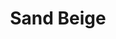---
language: id
layout: product-item
title: Sand Beige
description: Description in &amp; Sand Beige
keyword: keyword in Sand Beige
image: /images/Sand-Beige-Paso-2.5-website.jpg
sub-title: Panel &#58; Paso 2.5 Horizontal
article-1: Custom size upon order<br>Thickness &#58; 1/2″ <br>Panel &#58; Paso 2.5 Horizontal <br>Color &#58; Beige colored with minimal variation<br>
title-right: Sand Beige
article-right: Sand Beige
title-2: Sand Beige
article-2: Sand Beige
article-3: Sand Beige
alt-slide1: Sand Beige
alt-slide2: Sand Beige
alt-slide3: Sand Beige
slide1: /images/Sand-Beige-Paso-2.5-website.jpg
slide2: /images/Sand-Beige-Paso-2.5-website.jpg
slide3: /images/Sand-Beige-Paso-2.5-website.jpg
---